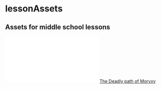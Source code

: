 # lessonAssets
## Assets for middle school lessons

![Map decoder guide](/Moryxy/puzzle_guide.html)
[The Deadly path of Moryxy](/Moryxy/map_puzzle.html)
